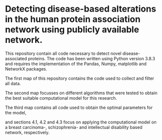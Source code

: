 # Detecting disease-based alterations in the human protein association network using publicly available network.

This repository contain all code necessary to detect novel disease-associated proteins. The code has been written using Python version 3.8.3 and requires the implementation of the Pandas, Numpy, matplotlib and NetworkX packages.


The first map of this repository contains the code used to collect and filter all data.

The second map focusses on different algorithms that were tested to obtain the best suitable computational model for this research.

The third map contains all code used to obtain the optimal parameters for the model,

and sections 4.1, 4.2 and 4.3 focus on applying the computational model on a breast carcinoma-, schizophrenia- and intellectual disability based network, respectively.
